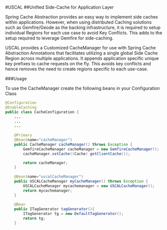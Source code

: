 #USCAL
##Unified Side-Cache for Application Layer

Spring Cache Abstraction provides an easy way to implement side caches within applications. However, when using distributed Caching solutions such as Gemfire/Geode as the backing infrastructure, it is required to setup individual Regions for each use case to avoid Key Conflicts. This adds to the setup required to leverage Gemfire for side-caching.	

USCAL provides a Customized CacheManager for use with Spring Cache Abstraction Annotations that facilitates utilizing a single global Side Cache Region across multiple applications. It appends application specific unique key prefixes to cache requests on the fly. This avoids key conflicts and hence removes the need to create regions specific to each use-case.


###Usage

To use the CacheManager create the following beans in your Configuration Class

```Java
@Configuration
@EnableCaching
public class CacheConfiguration {
	...
	...
	...
    
    @Primary
    @Bean(name="cacheManager")
    public CacheManager cacheManager() throws Exception {
    	GemfireCacheManager cacheManager = new GemfireCacheManager();
		cacheManager.setCache((Cache) getClientCache());

		return cacheManager;
    }    
	
    @Bean(name="uscalCacheManager")
    public USCALCacheManager myCacheManager() throws Exception {
		USCALCacheManager mycachemanager = new USCALCacheManager();
		return mycachemanager;
    }    
	  
    @Bean
    public ITagGenerator tagGenerator(){
		ITagGenerator tg = new DefaultTagGenerator();
		return tg;
    }
    
```

